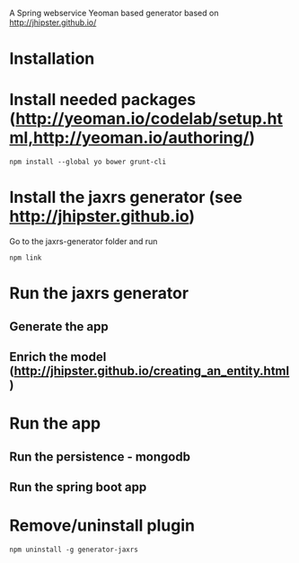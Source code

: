 A Spring webservice Yeoman based generator based on http://jhipster.github.io/


# Installation
# Install needed packages (http://yeoman.io/codelab/setup.html,http://yeoman.io/authoring/)
```
npm install --global yo bower grunt-cli
```
# Install the jaxrs generator (see  http://jhipster.github.io) 
Go to the jaxrs-generator folder and run 
```
npm link
```
# Run the jaxrs generator
## Generate the app
## Enrich the model (http://jhipster.github.io/creating_an_entity.html)
# Run the app 
## Run the persistence - mongodb 
## Run the spring boot app
# Remove/uninstall plugin
```
npm uninstall -g generator-jaxrs
```